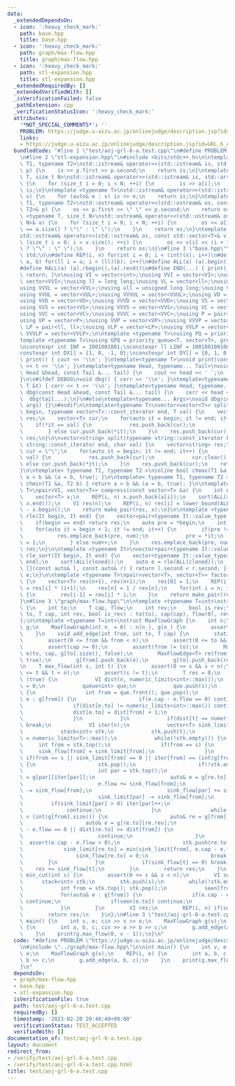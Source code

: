 ```yaml
---
data:
  _extendedDependsOn:
  - icon: ':heavy_check_mark:'
    path: base.hpp
    title: base.hpp
  - icon: ':heavy_check_mark:'
    path: graph/max-flow.hpp
    title: graph/max-flow.hpp
  - icon: ':heavy_check_mark:'
    path: stl-expansion.hpp
    title: stl-expansion.hpp
  _extendedRequiredBy: []
  _extendedVerifiedWith: []
  _isVerificationFailed: false
  _pathExtension: cpp
  _verificationStatusIcon: ':heavy_check_mark:'
  attributes:
    '*NOT_SPECIAL_COMMENTS*': ''
    PROBLEM: https://judge.u-aizu.ac.jp/onlinejudge/description.jsp?id=GRL_6_A
    links:
    - https://judge.u-aizu.ac.jp/onlinejudge/description.jsp?id=GRL_6_A
  bundledCode: "#line 1 \"test/aoj-grl-6-a.test.cpp\"\n#define PROBLEM \"https://judge.u-aizu.ac.jp/onlinejudge/description.jsp?id=GRL_6_A\"\
    \n#line 2 \"stl-expansion.hpp\"\n#include <bits/stdc++.h>\n\ntemplate <typename\
    \ T1, typename T2>\nstd::istream& operator>>(std::istream& is, std::pair<T1, T2>&\
    \ p) {\n    is >> p.first >> p.second;\n    return is;\n}\ntemplate <typename\
    \ T, size_t N>\nstd::istream& operator>>(std::istream& is, std::array<T, N>& a)\
    \ {\n    for (size_t i = 0; i < N; ++i) {\n        is >> a[i];\n    }\n    return\
    \ is;\n}\ntemplate <typename T>\nstd::istream& operator>>(std::istream& is, std::vector<T>&\
    \ v) {\n    for (auto& e : v) is >> e;\n    return is;\n}\ntemplate <typename\
    \ T1, typename T2>\nstd::ostream& operator<<(std::ostream& os, const std::pair<T1,\
    \ T2>& p) {\n    os << p.first << \" \" << p.second;\n    return os;\n}\ntemplate\
    \ <typename T, size_t N>\nstd::ostream& operator<<(std::ostream& os, const std::array<T,\
    \ N>& a) {\n    for (size_t i = 0; i < N; ++i) {\n        os << a[i] << (i + 1\
    \ == a.size() ? \"\" : \" \");\n    }\n    return os;\n}\ntemplate <typename T>\n\
    std::ostream& operator<<(std::ostream& os, const std::vector<T>& v) {\n    for\
    \ (size_t i = 0; i < v.size(); ++i) {\n        os << v[i] << (i + 1 == v.size()\
    \ ? \"\" : \" \");\n    }\n    return os;\n}\n#line 3 \"base.hpp\"\nusing namespace\
    \ std;\n\n#define REP(i, n) for(int i = 0; i < (int)(n); i++)\n#define FOR(i,\
    \ a, b) for(ll i = a; i < (ll)(b); i++)\n#define ALL(a) (a).begin(),(a).end()\n\
    #define RALL(a) (a).rbegin(),(a).rend()\n#define END(...) { print(__VA_ARGS__);\
    \ return; }\n\nusing VI = vector<int>;\nusing VVI = vector<VI>;\nusing VVVI =\
    \ vector<VVI>;\nusing ll = long long;\nusing VL = vector<ll>;\nusing VVL = vector<VL>;\n\
    using VVVL = vector<VVL>;\nusing ull = unsigned long long;\nusing VUL = vector<ull>;\n\
    using VVUL = vector<VUL>;\nusing VVVUL = vector<VVUL>;\nusing VD = vector<double>;\n\
    using VVD = vector<VD>;\nusing VVVD = vector<VVD>;\nusing VS = vector<string>;\n\
    using VVS = vector<VS>;\nusing VVVS = vector<VVS>;\nusing VC = vector<char>;\n\
    using VVC = vector<VC>;\nusing VVVC = vector<VVC>;\nusing P = pair<int, int>;\n\
    using VP = vector<P>;\nusing VVP = vector<VP>;\nusing VVVP = vector<VVP>;\nusing\
    \ LP = pair<ll, ll>;\nusing VLP = vector<LP>;\nusing VVLP = vector<VLP>;\nusing\
    \ VVVLP = vector<VVLP>;\n\ntemplate <typename T>\nusing PQ = priority_queue<T>;\n\
    template <typename T>\nusing GPQ = priority_queue<T, vector<T>, greater<T>>;\n\
    \nconstexpr int INF = 1001001001;\nconstexpr ll LINF = 1001001001001001001ll;\n\
    constexpr int DX[] = {1, 0, -1, 0};\nconstexpr int DY[] = {0, 1, 0, -1};\n\nvoid\
    \ print() { cout << '\\n'; }\ntemplate<typename T>\nvoid print(const T &t) { cout\
    \ << t << '\\n'; }\ntemplate<typename Head, typename... Tail>\nvoid print(const\
    \ Head &head, const Tail &... tail) {\n    cout << head << ' ';\n    print(tail...);\n\
    }\n\n#ifdef DEBUG\nvoid dbg() { cerr << '\\n'; }\ntemplate<typename T>\nvoid dbg(const\
    \ T &t) { cerr << t << '\\n'; }\ntemplate<typename Head, typename... Tail>\nvoid\
    \ dbg(const Head &head, const Tail &... tail) {\n    cerr << head << ' ';\n  \
    \  dbg(tail...);\n}\n#else\ntemplate<typename... Args>\nvoid dbg(const Args &...\
    \ args) {}\n#endif\n\ntemplate<typename T>\nvector<vector<T>> split(typename vector<T>::const_iterator\
    \ begin, typename vector<T>::const_iterator end, T val) {\n    vector<vector<T>>\
    \ res;\n    vector<T> cur;\n    for(auto it = begin; it != end; it++) {\n    \
    \    if(*it == val) {\n            res.push_back(cur);\n            cur.clear();\n\
    \        } else cur.push_back(*it);\n    }\n    res.push_back(cur);\n    return\
    \ res;\n}\n\nvector<string> split(typename string::const_iterator begin, typename\
    \ string::const_iterator end, char val) {\n    vector<string> res;\n    string\
    \ cur = \"\";\n    for(auto it = begin; it != end; it++) {\n        if(*it ==\
    \ val) {\n            res.push_back(cur);\n            cur.clear();\n        }\
    \ else cur.push_back(*it);\n    }\n    res.push_back(cur);\n    return res;\n\
    }\n\ntemplate< typename T1, typename T2 >\ninline bool chmax(T1 &a, T2 b) { return\
    \ a < b && (a = b, true); }\n\ntemplate< typename T1, typename T2 >\ninline bool\
    \ chmin(T1 &a, T2 b) { return a > b && (a = b, true); }\n\ntemplate <typename\
    \ T>\npair<VI, vector<T>> compress(const vector<T> &a) {\n    int n = a.size();\n\
    \    vector<T> x;\n    REP(i, n) x.push_back(a[i]);\n    sort(ALL(x)); x.erase(unique(ALL(x)),\
    \ x.end());\n    VI res(n);\n    REP(i, n) res[i] = lower_bound(ALL(x), a[i])\
    \ - x.begin();\n    return make_pair(res, x);\n}\n\ntemplate <typename It>\nauto\
    \ rle(It begin, It end) {\n    vector<pair<typename It::value_type, int>> res;\n\
    \    if(begin == end) return res;\n    auto pre = *begin;\n    int num = 1;\n\
    \    for(auto it = begin + 1; it != end; it++) {\n        if(pre != *it) {\n \
    \           res.emplace_back(pre, num);\n            pre = *it;\n            num\
    \ = 1;\n        } else num++;\n    }\n    res.emplace_back(pre, num);\n    return\
    \ res;\n}\n\ntemplate <typename It>\nvector<pair<typename It::value_type, int>>\
    \ rle_sort(It begin, It end) {\n    vector<typename It::value_type> cloned(begin,\
    \ end);\n    sort(ALL(cloned));\n    auto e = rle(ALL(cloned));\n    sort(ALL(e),\
    \ [](const auto& l, const auto& r) { return l.second < r.second; });\n    return\
    \ e;\n}\n\ntemplate <typename T>\npair<vector<T>, vector<T>> factorial(int n)\
    \ {\n    vector<T> res(n+1), rev(n+1);\n    res[0] = 1;\n    REP(i, n) res[i+1]\
    \ = res[i] * (i+1);\n    rev[n] = 1 / res[n];\n    for(int i = n; i > 0; i--)\
    \ {\n        rev[i-1] = rev[i] * i;\n    }\n    return make_pair(res, rev);\n\
    }\n#line 3 \"graph/max-flow.hpp\"\n\ntemplate <typename T=int>\nstruct MaxFlowEdge\
    \ {\n    int to;\n    T cap, flow;\n    int rev;\n    bool is_rev;\n    MaxFlowEdge(int\
    \ to, T cap, int rev, bool is_rev) : to(to), cap(cap), flow(0), rev(rev), is_rev(is_rev){}\n\
    };\n\ntemplate <typename T=int>\nstruct MaxFlowGraph {\n    int n;\n    vector<vector<MaxFlowEdge<T>>>\
    \ g;\n    MaxFlowGraph(int n_ = 0) : n(n_), g(n_) {\n        assert(n_ >= 0);\n\
    \    }\n    void add_edge(int from, int to, T cap) {\n        static_assert(is_integral<T>::value);\n\
    \        assert(0 <= from && from < n);\n        assert(0 <= to && to < n);\n\
    \        assert(cap >= 0);\n        assert(from != to);\n        MaxFlowEdge<T>\
    \ e(to, cap, g[to].size(), false);\n        MaxFlowEdge<T> re(from, 0, g[from].size(),\
    \ true);\n        g[from].push_back(e);\n        g[to].push_back(re);\n    }\n\
    \n    T max_flow(int s, int t) {\n        assert(0 <= s && s < n);\n        assert(0\
    \ <= t && t < n);\n        assert(s != t);\n        T res = 0;\n        while\
    \ (true) {\n            VI dist(n, numeric_limits<int>::max());\n            dist[s]\
    \ = 0;\n            queue<int> que;\n            que.push(s);\n            while(!que.empty())\
    \ {\n                int from = que.front(); que.pop();\n                for(auto&\
    \ e : g[from]) {\n                    if(e.cap - e.flow == 0) continue;\n    \
    \                if(dist[e.to] != numeric_limits<int>::max()) continue;\n    \
    \                dist[e.to] = dist[from] + 1;\n                    que.push(e.to);\n\
    \                }\n            }\n            if(dist[t] == numeric_limits<int>::max())\
    \ break;\n            VI iter(n);\n            vector<T> sink_limit(n), sink_flow(n);\n\
    \            stack<int> stk;\n            stk.push(t);\n            sink_limit[t]\
    \ = numeric_limits<T>::max();\n            while(!stk.empty()) {\n           \
    \     int from = stk.top();\n                if(from == s) {\n               \
    \     sink_flow[from] = sink_limit[from];\n                }\n               \
    \ if(from == s || sink_limit[from] == 0 || iter[from] == (int)g[from].size())\
    \ {\n                    stk.pop();\n                    if(!stk.empty()) {\n\
    \                        int par = stk.top();\n                        auto& re\
    \ = g[par][iter[par]];\n                        auto& e = g[re.to][re.rev];\n\
    \                        e.flow += sink_flow[from];\n                        re.flow\
    \ -= sink_flow[from];\n                        sink_flow[par] += sink_flow[from];\n\
    \                        sink_limit[par] -= sink_flow[from];\n               \
    \         if(sink_limit[par] > 0) iter[par]++;\n                    }\n      \
    \              continue;\n                }\n                while(iter[from]\
    \ < (int)g[from].size()) {\n                    auto& re = g[from][iter[from]];\n\
    \                    auto& e = g[re.to][re.rev];\n                    if(e.cap\
    \ - e.flow == 0 || dist[re.to] >= dist[from]) {\n                        iter[from]++;\n\
    \                        continue;\n                    }\n                  \
    \  assert(e.cap - e.flow > 0);\n                    stk.push(re.to);\n       \
    \             sink_limit[re.to] = min(sink_limit[from], e.cap - e.flow);\n   \
    \                 sink_flow[re.to] = 0;\n                    break;\n        \
    \        }\n            }\n            if(sink_flow[t] == 0) break;\n        \
    \    res += sink_flow[t];\n        }\n        return res;\n    }\n    vector<int>\
    \ min_cut(int s) {\n        assert(0 <= s && s < n);\n        VI seen(n);\n  \
    \      stack<int> stk;\n        stk.push(s);\n        while(!stk.empty()) {\n\
    \            int from = stk.top(); stk.pop();\n            seen[from] = true;\n\
    \            for(auto& e : g[from]) {\n                if(e.cap - e.flow == 0)\
    \ continue;\n                if(seen[e.to]) continue;\n                stk.push(e.to);\n\
    \            }\n        }\n        VI res;\n        REP(i, n) if(seen[i]) res.push_back(i);\n\
    \        return res;\n    }\n};\n#line 3 \"test/aoj-grl-6-a.test.cpp\"\n\nint\
    \ main() {\n    int v, e; cin >> v >> e;\n    MaxFlowGraph g(v);\n    REP(i, e)\
    \ {\n        int a, b, c; cin >> a >> b >> c;\n        g.add_edge(a, b, c);\n\
    \    }\n    print(g.max_flow(0, v - 1));\n}\n"
  code: "#define PROBLEM \"https://judge.u-aizu.ac.jp/onlinejudge/description.jsp?id=GRL_6_A\"\
    \n#include \"../graph/max-flow.hpp\"\n\nint main() {\n    int v, e; cin >> v >>\
    \ e;\n    MaxFlowGraph g(v);\n    REP(i, e) {\n        int a, b, c; cin >> a >>\
    \ b >> c;\n        g.add_edge(a, b, c);\n    }\n    print(g.max_flow(0, v - 1));\n\
    }\n"
  dependsOn:
  - graph/max-flow.hpp
  - base.hpp
  - stl-expansion.hpp
  isVerificationFile: true
  path: test/aoj-grl-6-a.test.cpp
  requiredBy: []
  timestamp: '2023-02-20 20:46:40+09:00'
  verificationStatus: TEST_ACCEPTED
  verifiedWith: []
documentation_of: test/aoj-grl-6-a.test.cpp
layout: document
redirect_from:
- /verify/test/aoj-grl-6-a.test.cpp
- /verify/test/aoj-grl-6-a.test.cpp.html
title: test/aoj-grl-6-a.test.cpp
---
```

